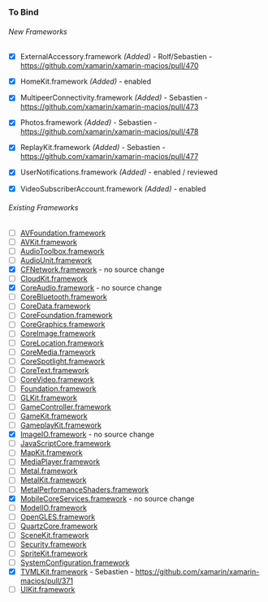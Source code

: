 ### To Bind
###### New Frameworks
- [X] ExternalAccessory.framework *(Added)* - Rolf/Sebastien - https://github.com/xamarin/xamarin-macios/pull/470
- [X] HomeKit.framework *(Added)* - enabled
- [X] MultipeerConnectivity.framework *(Added)* - Sebastien - https://github.com/xamarin/xamarin-macios/pull/473
- [X] Photos.framework *(Added)* - Sebastien - https://github.com/xamarin/xamarin-macios/pull/478
- [X] ReplayKit.framework *(Added)* - Sebastien - https://github.com/xamarin/xamarin-macios/pull/477
- [X] UserNotifications.framework *(Added)* - enabled / reviewed
- [X] VideoSubscriberAccount.framework *(Added)* - enabled


###### Existing Frameworks
- [ ] [AVFoundation.framework](https://github.com/xamarin/xamarin-macios/wiki/AVFoundation-tvOS-Beta1)
- [ ] [AVKit.framework](https://github.com/xamarin/xamarin-macios/wiki/AVKit-tvOS-Beta1)
- [ ] [AudioToolbox.framework](https://github.com/xamarin/xamarin-macios/wiki/AudioToolbox-tvOS-Beta1)
- [ ] [AudioUnit.framework](https://github.com/xamarin/xamarin-macios/wiki/AudioUnit-tvOS-Beta1)
- [X] [CFNetwork.framework](https://github.com/xamarin/xamarin-macios/wiki/CFNetwork-tvOS-Beta1) - no source change
- [ ] [CloudKit.framework](https://github.com/xamarin/xamarin-macios/wiki/CloudKit-tvOS-Beta1)
- [X] [CoreAudio.framework](https://github.com/xamarin/xamarin-macios/wiki/CoreAudio-tvOS-Beta1) - no source change
- [ ] [CoreBluetooth.framework](https://github.com/xamarin/xamarin-macios/wiki/CoreBluetooth-tvOS-Beta1)
- [ ] [CoreData.framework](https://github.com/xamarin/xamarin-macios/wiki/CoreData-tvOS-Beta1)
- [ ] [CoreFoundation.framework](https://github.com/xamarin/xamarin-macios/wiki/CoreFoundation-tvOS-Beta1)
- [ ] [CoreGraphics.framework](https://github.com/xamarin/xamarin-macios/wiki/CoreGraphics-tvOS-Beta1)
- [ ] [CoreImage.framework](https://github.com/xamarin/xamarin-macios/wiki/CoreImage-tvOS-Beta1)
- [ ] [CoreLocation.framework](https://github.com/xamarin/xamarin-macios/wiki/CoreLocation-tvOS-Beta1)
- [ ] [CoreMedia.framework](https://github.com/xamarin/xamarin-macios/wiki/CoreMedia-tvOS-Beta1)
- [ ] [CoreSpotlight.framework](https://github.com/xamarin/xamarin-macios/wiki/CoreSpotlight-tvOS-Beta1)
- [ ] [CoreText.framework](https://github.com/xamarin/xamarin-macios/wiki/CoreText-tvOS-Beta1)
- [ ] [CoreVideo.framework](https://github.com/xamarin/xamarin-macios/wiki/CoreVideo-tvOS-Beta1)
- [ ] [Foundation.framework](https://github.com/xamarin/xamarin-macios/wiki/Foundation-tvOS-Beta1)
- [ ] [GLKit.framework](https://github.com/xamarin/xamarin-macios/wiki/GLKit-tvOS-Beta1)
- [ ] [GameController.framework](https://github.com/xamarin/xamarin-macios/wiki/GameController-tvOS-Beta1)
- [ ] [GameKit.framework](https://github.com/xamarin/xamarin-macios/wiki/GameKit-tvOS-Beta1)
- [ ] [GameplayKit.framework](https://github.com/xamarin/xamarin-macios/wiki/GameplayKit-tvOS-Beta1)
- [X] [ImageIO.framework](https://github.com/xamarin/xamarin-macios/wiki/ImageIO-tvOS-Beta1) - no source change
- [ ] [JavaScriptCore.framework](https://github.com/xamarin/xamarin-macios/wiki/JavaScriptCore-tvOS-Beta1)
- [ ] [MapKit.framework](https://github.com/xamarin/xamarin-macios/wiki/MapKit-tvOS-Beta1)
- [ ] [MediaPlayer.framework](https://github.com/xamarin/xamarin-macios/wiki/MediaPlayer-tvOS-Beta1)
- [ ] [Metal.framework](https://github.com/xamarin/xamarin-macios/wiki/Metal-tvOS-Beta1)
- [ ] [MetalKit.framework](https://github.com/xamarin/xamarin-macios/wiki/MetalKit-tvOS-Beta1)
- [ ] [MetalPerformanceShaders.framework](https://github.com/xamarin/xamarin-macios/wiki/MetalPerformanceShaders-tvOS-Beta1)
- [X] [MobileCoreServices.framework](https://github.com/xamarin/xamarin-macios/wiki/MobileCoreServices-tvOS-Beta1) - no source change
- [ ] [ModelIO.framework](https://github.com/xamarin/xamarin-macios/wiki/ModelIO-tvOS-Beta1)
- [ ] [OpenGLES.framework](https://github.com/xamarin/xamarin-macios/wiki/OpenGLES-tvOS-Beta1)
- [ ] [QuartzCore.framework](https://github.com/xamarin/xamarin-macios/wiki/QuartzCore-tvOS-Beta1)
- [ ] [SceneKit.framework](https://github.com/xamarin/xamarin-macios/wiki/SceneKit-tvOS-Beta1)
- [ ] [Security.framework](https://github.com/xamarin/xamarin-macios/wiki/Security-tvOS-Beta1)
- [ ] [SpriteKit.framework](https://github.com/xamarin/xamarin-macios/wiki/SpriteKit-tvOS-Beta1)
- [ ] [SystemConfiguration.framework](https://github.com/xamarin/xamarin-macios/wiki/SystemConfiguration-tvOS-Beta1)
- [X] [TVMLKit.framework](https://github.com/xamarin/xamarin-macios/wiki/TVMLKit-tvOS-Beta1) - Sebastien - https://github.com/xamarin/xamarin-macios/pull/371
- [ ] [UIKit.framework](https://github.com/xamarin/xamarin-macios/wiki/UIKit-tvOS-Beta1)
